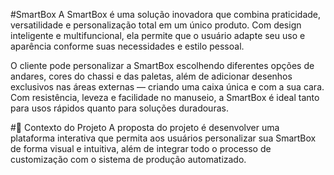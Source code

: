 #SmartBox
A SmartBox é uma solução inovadora que combina praticidade, versatilidade e personalização total em um único produto. Com design inteligente e multifuncional, ela permite que o usuário adapte seu uso e aparência conforme suas necessidades e estilo pessoal.

O cliente pode personalizar a SmartBox escolhendo diferentes opções de andares, cores do chassi e das paletas, além de adicionar desenhos exclusivos nas áreas externas — criando uma caixa única e com a sua cara. Com resistência, leveza e facilidade no manuseio, a SmartBox é ideal tanto para usos rápidos quanto para soluções duradouras.

#📌 Contexto do Projeto
A proposta do projeto é desenvolver uma plataforma interativa que permita aos usuários personalizar sua SmartBox de forma visual e intuitiva, além de integrar todo o processo de customização com o sistema de produção automatizado.
